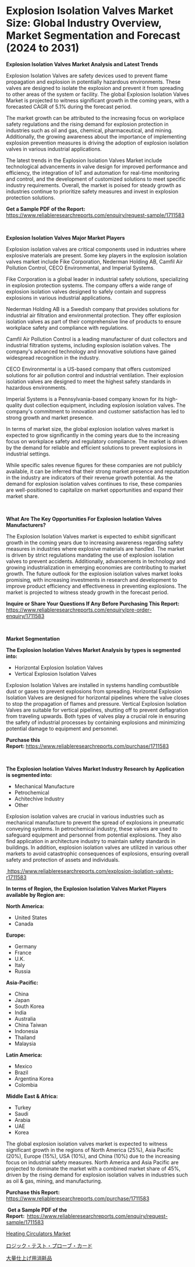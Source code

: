 <p><h1>Explosion Isolation Valves Market Size: Global Industry Overview, Market Segmentation and Forecast (2024 to 2031)</h1></p><p><strong>Explosion Isolation Valves Market Analysis and Latest Trends</strong></p>
<p><p>Explosion Isolation Valves are safety devices used to prevent flame propagation and explosion in potentially hazardous environments. These valves are designed to isolate the explosion and prevent it from spreading to other areas of the system or facility. The global Explosion Isolation Valves Market is projected to witness significant growth in the coming years, with a forecasted CAGR of 5.1% during the forecast period.</p><p>The market growth can be attributed to the increasing focus on workplace safety regulations and the rising demand for explosion protection in industries such as oil and gas, chemical, pharmaceutical, and mining. Additionally, the growing awareness about the importance of implementing explosion prevention measures is driving the adoption of explosion isolation valves in various industrial applications.</p><p>The latest trends in the Explosion Isolation Valves Market include technological advancements in valve design for improved performance and efficiency, the integration of IoT and automation for real-time monitoring and control, and the development of customized solutions to meet specific industry requirements. Overall, the market is poised for steady growth as industries continue to prioritize safety measures and invest in explosion protection solutions.</p></p>
<p><strong>Get a Sample PDF of the Report:&nbsp;</strong> <a href="https://www.reliableresearchreports.com/enquiry/request-sample/1711583">https://www.reliableresearchreports.com/enquiry/request-sample/1711583</a></p>
<p>&nbsp;</p>
<p><strong>Explosion Isolation Valves Major Market Players</strong></p>
<p><p>Explosion isolation valves are critical components used in industries where explosive materials are present. Some key players in the explosion isolation valves market include Fike Corporation, Nederman Holding AB, Camfil Air Pollution Control, CECO Environmental, and Imperial Systems.</p><p>Fike Corporation is a global leader in industrial safety solutions, specializing in explosion protection systems. The company offers a wide range of explosion isolation valves designed to safely contain and suppress explosions in various industrial applications.</p><p>Nederman Holding AB is a Swedish company that provides solutions for industrial air filtration and environmental protection. They offer explosion isolation valves as part of their comprehensive line of products to ensure workplace safety and compliance with regulations.</p><p>Camfil Air Pollution Control is a leading manufacturer of dust collectors and industrial filtration systems, including explosion isolation valves. The company's advanced technology and innovative solutions have gained widespread recognition in the industry.</p><p>CECO Environmental is a US-based company that offers customized solutions for air pollution control and industrial ventilation. Their explosion isolation valves are designed to meet the highest safety standards in hazardous environments.</p><p>Imperial Systems is a Pennsylvania-based company known for its high-quality dust collection equipment, including explosion isolation valves. The company's commitment to innovation and customer satisfaction has led to strong growth and market presence.</p><p>In terms of market size, the global explosion isolation valves market is expected to grow significantly in the coming years due to the increasing focus on workplace safety and regulatory compliance. The market is driven by the demand for reliable and efficient solutions to prevent explosions in industrial settings.</p><p>While specific sales revenue figures for these companies are not publicly available, it can be inferred that their strong market presence and reputation in the industry are indicators of their revenue growth potential. As the demand for explosion isolation valves continues to rise, these companies are well-positioned to capitalize on market opportunities and expand their market share.</p></p>
<p>&nbsp;</p>
<p><strong>What Are The Key Opportunities For Explosion Isolation Valves Manufacturers?</strong></p>
<p><p>The Explosion Isolation Valves market is expected to exhibit significant growth in the coming years due to increasing awareness regarding safety measures in industries where explosive materials are handled. The market is driven by strict regulations mandating the use of explosion isolation valves to prevent accidents. Additionally, advancements in technology and growing industrialization in emerging economies are contributing to market growth. The future outlook for the explosion isolation valves market looks promising, with increasing investments in research and development to improve product efficiency and effectiveness in preventing explosions. The market is projected to witness steady growth in the forecast period.</p></p>
<p><strong>Inquire or Share Your Questions If Any Before Purchasing This Report:</strong> <a href="https://www.reliableresearchreports.com/enquiry/pre-order-enquiry/1711583">https://www.reliableresearchreports.com/enquiry/pre-order-enquiry/1711583</a></p>
<p>&nbsp;</p>
<p><strong>Market Segmentation</strong></p>
<p><strong>The Explosion Isolation Valves Market Analysis by types is segmented into:</strong></p>
<p><ul><li>Horizontal Explosion Isolation Valves</li><li>Vertical Explosion Isolation Valves</li></ul></p>
<p><p>Explosion Isolation Valves are installed in systems handling combustible dust or gases to prevent explosions from spreading. Horizontal Explosion Isolation Valves are designed for horizontal pipelines where the valve closes to stop the propagation of flames and pressure. Vertical Explosion Isolation Valves are suitable for vertical pipelines, shutting off to prevent deflagration from traveling upwards. Both types of valves play a crucial role in ensuring the safety of industrial processes by containing explosions and minimizing potential damage to equipment and personnel.</p></p>
<p><strong>Purchase this Report:&nbsp;</strong><a href="https://www.reliableresearchreports.com/purchase/1711583">https://www.reliableresearchreports.com/purchase/1711583</a></p>
<p>&nbsp;</p>
<p><strong>The Explosion Isolation Valves Market Industry Research by Application is segmented into:</strong></p>
<p><ul><li>Mechanical Manufacture</li><li>Petrochemical</li><li>Achitechive Industry</li><li>Other</li></ul></p>
<p><p>Explosion isolation valves are crucial in various industries such as mechanical manufacture to prevent the spread of explosions in pneumatic conveying systems. In petrochemical industry, these valves are used to safeguard equipment and personnel from potential explosions. They also find application in architecture industry to maintain safety standards in buildings. In addition, explosion isolation valves are utilized in various other markets to avoid catastrophic consequences of explosions, ensuring overall safety and protection of assets and individuals.</p></p>
<p><a href="https://www.reliableresearchreports.com/explosion-isolation-valves-r1711583">&nbsp;https://www.reliableresearchreports.com/explosion-isolation-valves-r1711583</a></p>
<p><strong>In terms of Region, the Explosion Isolation Valves Market Players available by Region are:</strong></p>
<p>
    <p> <strong> North America: </strong>
        <ul>
            <li>United States</li>
            <li>Canada</li>
        </ul>
        </p> 
    <p> <strong> Europe: </strong>
        <ul>
            <li>Germany</li>
            <li>France</li>
            <li>U.K.</li>
            <li>Italy</li>
            <li>Russia</li>
        </ul>
        </p> 
    <p> <strong> Asia-Pacific: </strong>
        <ul>
            <li>China</li>
            <li>Japan</li>
            <li>South Korea</li>
            <li>India</li>
            <li>Australia</li>
            <li>China Taiwan</li>
            <li>Indonesia</li>
            <li>Thailand</li>
            <li>Malaysia</li>
        </ul>
        </p> 
    <p> <strong> Latin America: </strong>
        <ul>
            <li>Mexico</li>
            <li>Brazil</li>
            <li>Argentina Korea</li>
            <li>Colombia</li>
        </ul>
        </p> 
    <p> <strong> Middle East & Africa: </strong>
        <ul>
            <li>Turkey</li>
            <li>Saudi</li>
            <li>Arabia</li>
            <li>UAE</li>
            <li>Korea</li>
        </ul>
    </p>
    </p>
<p><p>The global explosion isolation valves market is expected to witness significant growth in the regions of North America (25%), Asia Pacific (20%), Europe (15%), USA (10%), and China (10%) due to the increasing focus on industrial safety measures. North America and Asia Pacific are projected to dominate the market with a combined market share of 45%, driven by the rising demand for explosion isolation valves in industries such as oil & gas, mining, and manufacturing.</p></p>
<p><strong>Purchase this Report: </strong><a href="https://www.reliableresearchreports.com/purchase/1711583">https://www.reliableresearchreports.com/purchase/1711583</a></p>
<p>&nbsp;<strong>Get a Sample PDF of the Report:&nbsp;&nbsp;</strong><a href="https://www.reliableresearchreports.com/enquiry/request-sample/1711583">https://www.reliableresearchreports.com/enquiry/request-sample/1711583</a></p>
<p><strong></strong></p>
<p><p><a href="https://github.com/mancsybtousav/Market-Research-Report-List-2/blob/main/heating-circulators-market.md">Heating Circulators Market</a></p><p><a href="https://github.com/KaydenJohns1964/Market-Research-Report-List-1/blob/main/186482227461.md">ロジック・テスト・プローブ・カード</a></p><p><a href="https://github.com/marbadji/Market-Research-Report-List-1/blob/main/803041427459.md">大量仕上げ用消耗品</a></p></p>